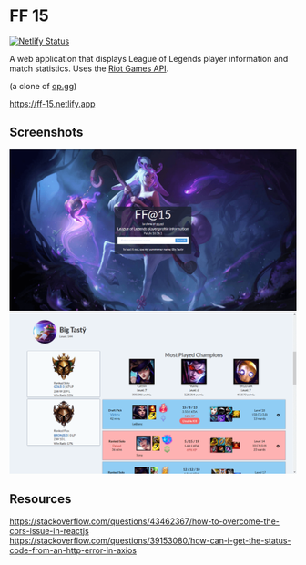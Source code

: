 # FF 15

[![Netlify Status](https://api.netlify.com/api/v1/badges/55b52bf0-3b60-4dcd-8aa5-d5ab7e121e39/deploy-status)](https://app.netlify.com/sites/ff-15/deploys)

A web application that displays League of Legends player information and match statistics. Uses the [Riot Games API](https://developer.riotgames.com/).

(a clone of [op.gg](https://na.op.gg/summoner/userName=Big+Tast%C3%BF))

https://ff-15.netlify.app

## Screenshots
![](/images/Home.png)
![](/images/Search.png)

## Resources
https://stackoverflow.com/questions/43462367/how-to-overcome-the-cors-issue-in-reactjs  
https://stackoverflow.com/questions/39153080/how-can-i-get-the-status-code-from-an-http-error-in-axios
